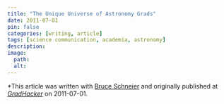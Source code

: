 ```yaml
---
title: "The Unique Universe of Astronomy Grads"
date: 2011-07-01
pin: false
categories: [writing, article]
tags: [science communication, academia, astronomy]
description:
image:
  path:
  alt:
---
```


*This article was written with [Bruce Schneier](https://www.schneier.com) and originally published at *[GradHacker](http://www.gradhacker.org/2011/07/01/the-unique-universe-of-astronomy-grads/)* on 2011-07-01.
